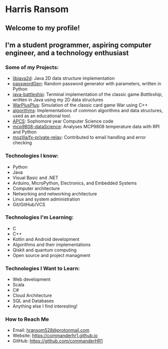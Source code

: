 # Harris Ransom
## Welcome to my profile!
## I'm a student programmer, aspiring computer engineer, and a technology enthusiast

### Some of my Projects:
* [libjava2d](https://github.com/commanderHR1/libjava2d): Java 2D data structure implementation
* [passwordGen](https://github.com/commanderHR1/passwordGen): Random password generator with parameters, written in Python
* [java-battleship](https://github.com/commanderHR1/java-battleship): Terminal implementation of the classic game *Battleship*, written in Java using my 2D data structures
* [WarPlusPlus](https://github.com/commanderHR1/WarPlusPlus): Simulation of the classic card game War using C++ 
* [algorithms](https://github.com/commanderHR1/algorithms): Implementations of common algorithms and data structures, used as an educational tool.
* [APCS](https://github.com/commanderHR1/APCS): Sophomore year Computer Science code
* [mcp9808-dataScience](https://github.com/commanderHR1/mcp9808-dataScience): Analyses MCP9808 temperature data with RPI and Python
* [mozilla/fx-private-relay](https://github.com/mozilla/fx-private-relay): Contributed to email handling and error checking

### Technologies I know:
* Python
* Java
* Visual Basic and .NET
* Arduino, MicroPython, Electronics, and Embedded Systems
* Computer architecture
* Networking and networking architecture
* Linux and system administration
* Git/GitHub/VCS

### Technologies I'm Learning:
* C
* C++
* Kotlin and Android development
* Algorithms and their implementations
* Qiskit and quantum computing
* Open source and project managment

### Technologies I Want to Learn:
* Web development
* Scala
* C#
* Cloud Architecture
* SQL and Databases
* Anything else I find interesting!

### How to Reach Me
* Email: <hransom528@protonmail.com>
* Website: <https://commanderhr1.github.io>
* GitHub: <https://github.com/commanderHR1>
